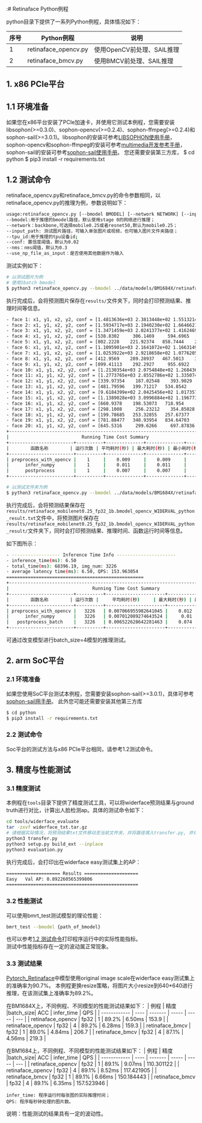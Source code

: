 :# Retinaface Python例程

python目录下提供了一系列Python例程，具体情况如下：

| 序号   | Python例程            | 说明                        |
| ----   | ----------------     | --------------------------- |
| 1      | retinaface_opencv.py | 使用OpenCV前处理、SAIL推理   |
| 2      | retinaface_bmcv.py   | 使用BMCV前处理、SAIL推理     |

## 1. x86 PCIe平台
## 1.1 环境准备
如果您在x86平台安装了PCIe加速卡，并使用它测试本例程，您需要安装libsophon(>=0.3.0)、sophon-opencv(>=0.2.4)、sophon-ffmpeg(>=0.2.4)和sophon-sail(>=3.0.1)。libsophon的安装可参考[LIBSOPHON使用手册]()，sophon-opencv和sophon-ffmpeg的安装可参考[multimedia开发参考手册]()，sophon-sail的安装可参考[sophon-sail使用手册]()。
您还需要安装第三方库，
$ cd python
$ pip3 install -r requirements.txt

## 1.2 测试命令
retinaface_opencv.py和retinaface_bmcv.py的命令参数相同，以retinaface_opencv.py的推理为例，参数说明如下：

```bash
usage:retinaface_opencv.py [--bmodel BMODEL] [--network NETWORK] [--input_path INPUT][--tpu_id TPU] [--conf CONF] [--nms NMS] [--use_np_file_as_input False]
--bmodel:用于推理的bmodel路径，默认使用stage 0的网络进行推理；
--network：backbone,可选择mobile0.25或者resnet50,默认为mobile0.25；
--input_path: 测试图片路径，可输入单张图片或视频，也可输入图片文件夹路径；
--tpu_id:用于推理的tpu设备id;
--conf: 置信度阈值，默认为0.02
--nms：nms阈值，默认为0.3
--use_np_file_as_input：是否使用其他数据作为输入
```

测试实例如下：
```bash
# 以测试图片为例
# 使用1batch bmodel
$ python3 retinaface_opencv.py --bmodel ../data/models/BM1684X/retinaface_mobilenet0.25_fp32_1b.bmodel --network mobile0.25 --input_path ../data/images/face/face01.jpg --tpu_id 0 --conf 0.02 --nms 0.4 --use_np_file_as_input False
```
执行完成后，会将预测图片保存在`results/`文件夹下，同时会打印预测结果、推理时间等信息。
```bash
- face 1: x1, y1, x2, y2, conf = [1.4813636e+03 2.3813448e+02 1.5513214e+03 3.2603729e+02 9.9838036e-01]
- face 2: x1, y1, x2, y2, conf = [1.5934717e+03 2.1940230e+02 1.6646621e+03 3.0682361e+02 9.9629390e-01]
- face 3: x1, y1, x2, y2, conf = [1.3471459e+03 2.0241377e+02 1.4162469e+03 2.9239706e+02 9.9526298e-01]
- face 4: x1, y1, x2, y2, conf = [538.8302     306.1469     594.6965     377.89386      0.99249953]
- face 5: x1, y1, x2, y2, conf = [802.2228    221.92374   858.7444    292.33325     0.9888797]
- face 6: x1, y1, x2, y2, conf = [1.1095901e+03 2.1641072e+02 1.1663149e+03 2.8901352e+02 9.8742777e-01]
- face 7: x1, y1, x2, y2, conf = [1.0253922e+03 2.9218658e+02 1.0776205e+03 3.5883188e+02 9.8676348e-01]
- face 8: x1, y1, x2, y2, conf = [412.9569    289.28937   467.5013    357.1796      0.9867334]
- face 9: x1, y1, x2, y2, conf = [899.41113    292.2927     955.6922     363.80243      0.98394644]
- face 10: x1, y1, x2, y2, conf = [1.2130354e+03 2.0754848e+02 1.2684365e+03 2.7846011e+02 9.8286533e-01]
- face 11: x1, y1, x2, y2, conf = [1.2773765e+03 2.8552786e+02 1.3350741e+03 3.6016623e+02 9.7993690e-01]
- face 12: x1, y1, x2, y2, conf = [339.97354    187.02548    393.9029     253.09778      0.97491217]
- face 13: x1, y1, x2, y2, conf = [481.79596   199.71217   534.8542    265.61383     0.9736318]
- face 14: x1, y1, x2, y2, conf = [9.6184399e+02 2.0425456e+02 1.0173577e+03 2.7483292e+02 9.7248906e-01]
- face 15: x1, y1, x2, y2, conf = [1.1389028e+03 3.0996884e+02 1.1967733e+03 3.8043613e+02 9.5937258e-01]
- face 16: x1, y1, x2, y2, conf = [660.9378    198.53073   718.954     271.32382     0.9574182] 
- face 17: x1, y1, x2, y2, conf = [298.1008     256.23212    354.85028    325.1901       0.95197785]
- face 18: x1, y1, x2, y2, conf = [199.78685   253.32855   257.67377   326.9112      0.9292876]
- face 19: x1, y1, x2, y2, conf = [781.88477   348.93954   834.64703   417.14322     0.8764282]
- face 20: x1, y1, x2, y2, conf = [645.5316     299.6266     697.87836    367.65497      0.85817415]
+--------------------------------------------------------------------------------+
|                           Running Time Cost Summary                            |
+------------------------+----------+--------------+--------------+--------------+
|        函数名称        | 运行次数 | 平均耗时(秒) | 最大耗时(秒) | 最小耗时(秒) |
+------------------------+----------+--------------+--------------+--------------+
| preprocess_with_opencv |    1     |    0.009     |    0.009     |    0.009     |
|      infer_numpy       |    1     |    0.011     |    0.011     |    0.011     |
|      postprocess       |    1     |    0.007     |    0.007     |    0.007     |
+------------------------+----------+--------------+--------------+--------------+
```

```bash
# 以测试文件夹为例
$ python3 retinaface_opencv.py --bmodel ../data/models/BM1684X/retinaface_mobilenet0.25_fp32_4b.bmodel --network mobile0.25 --input_path ../data/images/WIDERVAL --tpu_id 0 --conf 0.02 --nms 0.4 --use_np_file_as_input False
```
执行完成后，会将预测结果保存在`results/retinaface_mobilenet0.25_fp32_1b.bmodel_opencv_WIDERVAL_python_result.txt`文件中，将预测图片保存在`results/retinaface_mobilenet0.25_fp32_1b.bmodel_opencv_WIDERVAL_python_result/`文件夹下，同时会打印预测结果、推理时间、函数运行时间等信息。

如下图所示：
``` bash
- ------------------ Inference Time Info ----------------------
- inference_time(ms): 6.50
- total_time(ms): 68396.19, img_num: 3226
- average latency time(ms): 6.50, QPS: 153.963054
===================================================
+----------------------------------------------------------------------------------------+
|                               Running Time Cost Summary                                |
+------------------------+----------+----------------------+--------------+--------------+
|        函数名称        | 运行次数 |     平均耗时(秒)     | 最大耗时(秒) | 最小耗时(秒) |
+------------------------+----------+----------------------+--------------+--------------+
| preprocess_with_opencv |   3226   | 0.007066955982641045 |    0.012     |    0.007     |
|      infer_numpy       |   3226   | 0.007012089274643524 |     0.01     |    0.007     |
|   postprocess_batch    |   3226   | 0.006522628642281463 |    0.074     |    0.004     |
+------------------------+----------+----------------------+--------------+--------------+
```
可通过改变模型进行batch_size=4模型的推理测试。

## 2. arm SoC平台
### 2.1 环境准备
如果您使用SoC平台测试本例程，您需要安装sophon-sail(>=3.0.1)，具体可参考[sophon-sail用手册]()。
此外您可能还需要安装其他第三方库
```bash
$ cd python
$ pip3 install -r requirements.txt
```
### 2.2 测试命令
Soc平台的测试方法与x86 PCIe平台相同，请参考1.2测试命令。

## 3. 精度与性能测试
### 3.1 精度测试
本例程在`tools`目录下提供了精度测试工具，可以将widerface预测结果与ground truth进行对比，计算出人脸检测ap。具体的测试命令如下：
```bash
cd tools/widerface_evaluate
tar -zxvf widerface_txt.tar.gz
# 请根据实际情况，将预测结果txt文件移动至当前文件夹，并将路径填入transfer.py, 并保证widerface_txt/的二级目录为空
python3 transfer.py   
python3 setup.py build_ext --inplace
python3 evaluation.py
```
执行完成后，会打印出在widerface easy测试集上的AP：
```bash
==================== Results ====================
Easy   Val AP: 0.892260565399806
=================================================
```

### 3.2 性能测试
可以使用bmrt_test测试模型的理论性能：
```bash
bmrt_test --bmodel {path_of_bmodel}
```
也可以参考[1.2 测试命令](#1.2-测试命令)打印程序运行中的实际性能指标。  
测试中性能指标存在一定的波动属正常现象。

### 3.3 测试结果
[Pytorch_Retinaface](https://github.com/biubug6/Pytorch_Retinaface)中模型使用original image scale在widerface easy测试集上的准确率为90.7%。
本例程更换resize策略，将图片大小resize到640*640进行推理，在该测试集上准确率为89.2%。

在BM1684X上，不同例程、不同模型的性能测试结果如下：
|       例程        | 精度  |batch_size|  ACC    | infer_time | QPS        |
|   ------------    | ---- | -------  |  -----  |  -----     | ---        |
| retinaface_opencv | fp32 |   1      |  89.2%  |  6.50ms    |  153.9     |
| retinaface_opencv | fp32 |   4      |  89.2%  |  6.28ms    |  159.3     |
| retinaface_bmcv   | fp32 |   1      |  89.0%  |  4.84ms    |  206.7     |
| retinaface_bmcv   | fp32 |   4      |  87.1%  |  4.56ms    |  219.3     |

在BM1684上，不同例程、不同模型的性能测试结果如下：
|       例程        | 精度   |batch_size|  ACC    | infer_time | QPS        |
|   ------------    | ----  | -------  |  -----  | -----      | ---        |
| retinaface_opencv | fp32  |   1      |  89.1%  |  9.07ms    | 110.301122 |
| retinaface_opencv | fp32  |   4      |  89.1%  |  8.52ms    | 117.421905 |
| retinaface_bmcv   | fp32  |   1      |  89.1%  |  6.66ms    | 150.184443 |
| retinaface_bmcv   | fp32  |   4      |  89.1%  |  6.35ms    | 157.523946 |


```
infer_time: 程序运行时每张图的实际推理时间；
QPS: 程序每秒钟处理的图片数。
```
说明：性能测试的结果具有一定的波动性。


